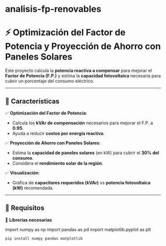 # analisis-fp-renovables

# ⚡ Optimización del Factor de Potencia y Proyección de Ahorro con Paneles Solares  

Este proyecto calcula la **potencia reactiva a compensar** para mejorar el **Factor de Potencia (F.P.)** y estima la **capacidad fotovoltaica** necesaria para cubrir un porcentaje del consumo eléctrico.  

---

## 🚀 **Características**  

✅ **Optimización del Factor de Potencia**:  
   - Calcula los **kVAr de compensación** necesarios para mejorar el F.P. a **0.95**.  
   - Ayuda a reducir **costos por energía reactiva**.  

✅ **Proyección de Ahorro con Paneles Solares**:  
   - Estima la **capacidad de paneles solares** (en kW) para cubrir el **30% del consumo**.  
   - Considera el **rendimiento solar de la región**.  

✅ **Visualización**:  
   - Gráfica de **capacitores requeridos (kVAr)** vs **potencia fotovoltaica (kW)** recomendada.  

---

## 📂 **Requisitos**  

📌 **Librerías necesarias**

import numpy as np
import pandas as pd
import matplotlib.pyplot as plt
```bash
pip install numpy pandas matplotlib
